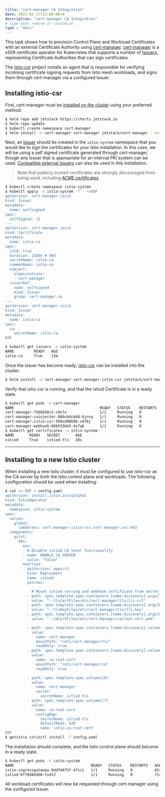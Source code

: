 ```yaml
---
title: "cert-manager CA Integration"
date: 2021-02-17T13:00:00+0
description: "cert-manager CA Integration"
# type dont remove or customize
type : "docs"
---
```


This task shows how to provision Control Plane and Workload Certificates with an
external Certificate Authority using [cert-manager](https://cert-manager.io).
[cert-manager](https://cert-manager.io) is a x509 certificate operator for
Kubernetes that supports a number of
[Issuers](https://cert-manager.io/docs/configuration/), representing Certificate
Authorities that can sign certificates.

The [istio-csr](https://github.com/cert-manager/istio-csr) project installs an
agent that is responsible for verifying incoming certificate signing requests
from Istio mesh workloads, and signs them through cert-manager via a configured
Issuer.

## Installing istio-csr

First, cert-manager must be [installed on the
cluster](https://cert-manager.io/docs/installation/kubernetes/) using your
preferred method.

```bash
$ helm repo add jetstack https://charts.jetstack.io
$ helm repo update
$ kubectl create namespace cert-manager
$ helm install -n cert-manager cert-manager jetstack/cert-manager --set installCRDs=true
```

Next, an [Issuer](https://cert-manager.io/docs/configuration/) should be created
in the `istio-system` namespace that you would like to sign the certificates for
your Istio installation. In this case, we will be using a self signed
certificate generated through cert-manager, though any Issuer that is
appropriate for an internal PKI system can be used.  [Compatible external
Issuers](https://cert-manager.io/docs/configuration/external/) can also be used
in this installation.

> Note that publicly trusted certificates are strongly discouraged from being
> used, including [ACME
> certificates](https://cert-manager.io/docs/configuration/acme/).

```bash
$ kubectl create namespace istio-system
$ kubectl apply -n istio-system -f - <<EOF
apiVersion: cert-manager.io/v1
kind: Issuer
metadata:
  name: selfsigned
spec:
  selfSigned: {}
---
apiVersion: cert-manager.io/v1
kind: Certificate
metadata:
  name: istio-ca
spec:
  isCA: true
  duration: 2160h # 90d
  secretName: istio-ca
  commonName: istio-ca
  subject:
    organizations:
    - cert-manager
  issuerRef:
    name: selfsigned
    kind: Issuer
    group: cert-manager.io
---
apiVersion: cert-manager.io/v1
kind: Issuer
metadata:
  name: istio-ca
spec:
  ca:
    secretName: istio-ca
EOF

$ kubectl get issuers -n istio-system
NAME         READY   AGE
istio-ca     True    12m
```

Once the Issuer has become ready,
[istio-csr](https://github.com/cert-manager/istio-csr) can be installed into the
cluster.

```bash
$ helm install -n cert-manager cert-manager-istio-csr jetstack/cert-manager-istio-csr
```
Verify that istio-csr is running, and that the istiod Certificate is in a ready
state.

```bash
$ kubectl get pods -n cert-manager
NAME                                       READY   STATUS    RESTARTS   AGE
cert-manager-756bb56c5-cdvln               1/1     Running   0          111s
cert-manager-cainjector-86bc6dc648-bjnrp   1/1     Running   0          111s
cert-manager-istio-csr-5b9cd98696-v4f6j    1/1     Running   0          12s
cert-manager-webhook-66b555bb5-4s7qb       1/1     Running   0          111s
$ kubectl get certificates -n istio-system
NAME       READY   SECRET       AGE
istiod     True    istiod-tls   28s
```

---

## Installing to a new Istio cluster
When installing a new Istio cluster, it must be configured to use istio-csr as
the CA server by both the Istio control plane and workloads. The following
configuration should be used when installing:

```bash
$ cat << EOF > config.yaml
apiVersion: install.istio.io/v1alpha1
kind: IstioOperator
metadata:
  namespace: istio-system
spec:
  values:
    global:
      caAddress: cert-manager-istio-csr.cert-manager.svc:443
  components:
    pilot:
      k8s:
        env:
          # Disable istiod CA Sever functionality
        - name: ENABLE_CA_SERVER
          value: "false"
        overlays:
        - apiVersion: apps/v1
          kind: Deployment
          name: istiod
          patches:

            # Mount istiod serving and webhook certificate from Secret mount
          - path: spec.template.spec.containers.[name:discovery].args[7]
            value: "--tlsCertFile=/etc/cert-manager/tls/tls.crt"
          - path: spec.template.spec.containers.[name:discovery].args[8]
            value: "--tlsKeyFile=/etc/cert-manager/tls/tls.key"
          - path: spec.template.spec.containers.[name:discovery].args[9]
            value: "--caCertFile=/etc/cert-manager/ca/root-cert.pem"

          - path: spec.template.spec.containers.[name:discovery].volumeMounts[6]
            value:
              name: cert-manager
              mountPath: "/etc/cert-manager/tls"
              readOnly: true
          - path: spec.template.spec.containers.[name:discovery].volumeMounts[7]
            value:
              name: ca-root-cert
              mountPath: "/etc/cert-manager/ca"
              readOnly: true

          - path: spec.template.spec.volumes[6]
            value:
              name: cert-manager
              secret:
                secretName: istiod-tls
          - path: spec.template.spec.volumes[7]
            value:
              name: ca-root-cert
              configMap:
                secretName: istiod-tls
                defaultMode: 420
                name: istio-ca-root-cert
EOF
$ getistio istioctl install -f config.yaml
```

The installation should complete, and the Istio control plane should become in a
ready state.

```bash
$ kubectl get pods -n istio-system
NAME                                   READY   STATUS    RESTARTS   AGE
istio-ingressgateway-9ddfd475f-47ssj   1/1     Running   0          45s
istiod-6ff8d84d66-tvdl2                1/1     Running   0          71s
```

All workload certificates will now be requested through cert-manager using the
configured Issuer.
